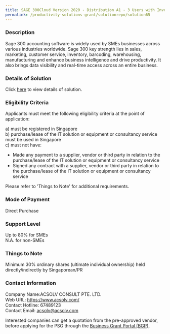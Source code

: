 ```yaml
---
title: SAGE 300Cloud Version 2020 - Distribution A1 - 3 Users with InvoiceNow
permalink: /productivity-solutions-grant/solutionrepo/solution65
---
```


### Description

Sage 300 accounting software is widely used by SMEs businesses across various industries worldwide. Sage 300 key strength lies in sales, marketing, customer service, inventory, barcoding, warehousing, manufacturing and enhance business intelligence and drive productivity. It also brings data visibility and real-time access across an entire business.

### Details of Solution

Click <a href='https://www.gobusiness.gov.sg/images/psg/Desensitised_Acsolv_Consult_Annex_3_CR_wef_2_Sept_2021_Part_1.pdf' target='_blank' rel='noopener'>here</a> to view details of solution.

### Eligibility Criteria

Applicants must meet the following eligibility criteria at the point of application:

a) must be registered in Singapore <br>
b) purchase/lease of the IT solution or equipment or consultancy service must be used in Singapore <br>
c) must not have:
- Made any payment to a supplier, vendor or third party in relation to the purchase/lease of the IT solution or equipment or consultancy service
- Signed any contract with a supplier, vendor or third party in relation to the purchase/lease of the IT solution or equipment or consultancy service

Please refer to 'Things to Note' for additional requirements.

### Mode of Payment
Direct Purchase

### Support Level
Up to 80% for SMEs <br>
N.A. for non-SMEs

### Things to Note
Minimum 30% ordinary shares (ultimate individual ownership) held directly/indirectly by Singaporean/PR

### Contact Information
Company Name:ACSOLV CONSULT PTE. LTD. <br>Web URL: https://www.acsolv.com/ <br>Contact Hotline: 67489123 <br>Contact Email: acsolv@acsolv.com <br>

Interested companies can get a quotation from the pre-approved vendor, before applying for the PSG through the <a target='_blank' rel='noopener' href='https://www.businessgrants.gov.sg/'>Business Grant Portal (BGP)</a>.
